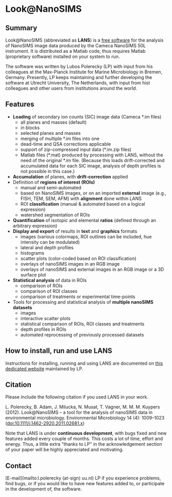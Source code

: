 # Look@NanoSIMS

## Summary

Look@NanoSIMS (abbreviated as **LANS**) is a [free software](http://www.gnu.org/philosophy/free-sw.html) for the analysis of NanoSIMS image data produced by the Cameca NanoSIMS 50L instrument. It is distributed as a Matlab code, thus requires Matlab (proprietary software) installed on your system to run.

The software was written by Lubos Polerecky (LP) with input from his colleagues at the Max-Planck Institute for Marine Microbiology in Bremen, Germany. Presently, LP keeps maintaining and further developing the software at Utrecht University, The Netherlands, with input from hist colleagues and other users from institutions around the world.

## Features

- **Loading** of secondary ion counts (SIC) image data (Cameca *.im files)
  - all planes and masses (default)
  - in blocks
  - selected planes and masses
  - merging of multiple *.im files into one
  - dead-time and QSA corrections applicable
  - support of zip-compressed input data (*.im.zip files)
  - Matlab files (*.mat) produced by processing with LANS, without the need of the original *.im file. (Because this loads drift-corrected and accumulated data for each SIC image, analysis of depth profiles is not possible in this case.)
- **Accumulation** of planes, with **drift-correction** applied
- Definition of **regions of interest (ROIs)**
  - manual and semi-automated
  - based on NanoSIMS images, or on an imported **external** image (e.g., FISH, TEM, SEM, AFM) with **alignment** done within LANS
  - ROI **classification** (manual & automated based on a logical expression)
  - watershed segmentation of ROIs
- **Quantification** of isotopic and elemental **ratios** (defined through an arbitrary expression)
- **Display and export** of results in **text** and **graphics** formats
  - images (various colormaps, ROI outlines can be included, hue intensity can be modulated)
  - lateral and depth profiles
  - histograms
  - scatter plots (color-coded based on ROI classification)
  - overlays of nanoSIMS images in an RGB image
  - overlays of nanoSIMS and external images in an RGB image or a 3D surface plot
- **Statistical analysis** of data in ROIs 
  - comparison of ROIs
  - comparison of ROI classes
  - comparison of treatments or experimental time-points
- Tools for processing and statistical analysis of **multiple nanoSIMS datasets**
  - images
  - interactive scatter plots
  - statistical comparison of ROIs, ROI classes and treatments
  - depth profiles in ROIs
  - automated reprocessing of previously processed datasets

## How to install, run and use LANS

Instructions for installing, running and using LANS are documented on [this dedicated website](http://nanosims.geo.uu.nl) maintained by LP.

## Citation

Please include the following citation if you used LANS in your work. 

L. Polerecky, B. Adam, J. Milucka, N. Musat, T. Vagner, M. M. M. Kuypers (2012). Look@NanoSIMS – a tool for the analysis of nanoSIMS data in environmental microbiology. Environmental Microbiology 14 (4): 1009–1023 ([doi:10.1111/j.1462-2920.2011.02681.x](http://onlinelibrary.wiley.com/doi/10.1111/j.1462-2920.2011.02681.x/abstract))

Note that LANS is under **continuous development**, with bugs fixed and new features added every couple of months. This costs a lot of time, effort and energy. Thus, a little extra "thanks to LP" in the acknowledgement section of your paper will be highly appreciated and motivating.

## Contact

[E-mail](mailto:l.polerecky (at-sign) uu.nl) LP if you experience problems, find bugs, or if you would like to have new features added to, or participate in the development of, the software.

